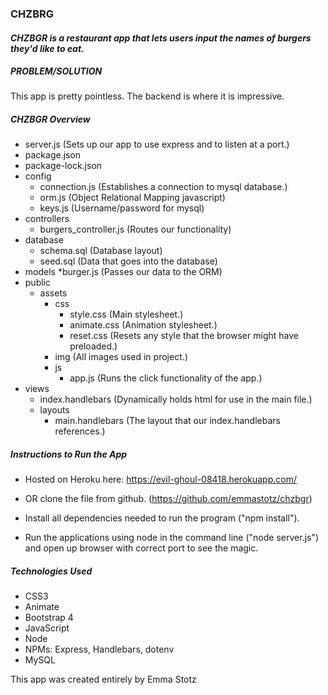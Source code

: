 ### **CHZBRG**
#### *CHZBGR is a restaurant app that lets users input the names of burgers they'd like to eat.*

##### PROBLEM/SOLUTION
This app is pretty pointless. The backend is where it is impressive.

##### CHZBGR Overview
* server.js (Sets up our app to use express and to listen at a port.)
* package.json
* package-lock.json
* config
  * connection.js (Establishes a connection to mysql database.)
  * orm.js (Object Relational Mapping javascript)
  * keys.js (Username/password for mysql)
* controllers
  * burgers_controller.js (Routes our functionality)
* database
  * schema.sql (Database layout)
  * seed.sql (Data that goes into the database)
* models
  *burger.js (Passes our data to the ORM)
* public
  * assets
    * css
      * style.css (Main stylesheet.)
      * animate.css (Animation stylesheet.)
      * reset.css (Resets any style that the browser might have preloaded.)
    * img (All images used in project.)
    * js
      * app.js (Runs the click functionality of the app.)
* views
  * index.handlebars (Dynamically holds html for use in the main file.)
  * layouts
    * main.handlebars (The layout that our index.handlebars references.)

##### Instructions to Run the App
* Hosted on Heroku here: https://evil-ghoul-08418.herokuapp.com/

* OR clone the file from github. (https://github.com/emmastotz/chzbgr)
* Install all dependencies needed to run the program ("npm install").
* Run the applications using node in the command line ("node server.js") and open up browser with correct port to see the magic.

##### Technologies Used
* CSS3
* Animate
* Bootstrap 4
* JavaScript
* Node
* NPMs: Express, Handlebars, dotenv
* MySQL

This app was created entirely by Emma Stotz